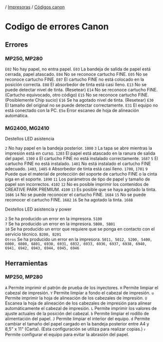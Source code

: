 <!-- TITLE: Codigo Errores Canon -->
<!-- SUBTITLE: A quick summary of Codigo Errores Canon -->

/ <a href="/impresoras">Impresoras</a> / <a href="#">Códigos canon</a>
# Codigo de errores Canon
## Errores
### MP250, MP280


`E02` No hay papel, no entra papel.
`E03` La bandeja de salida de papel está cerrada, papel atascado.
`E04` No se reconoce cartucho FINE.
`E05` No se reconoce cartucho FINE.
`E07` El cartucho FINE no está colocado en la posición correcta.
`E08` El absorbedor de tinta está casi lleno.
`E13` No se puede detectar nivel de tinta. (Resetear)
`E14` No se reconoce cartucho FINE. (Cartucho equivocado, otro código)
`E15` No se reconoce cartucho FINE. (Posiblemente Chip sucio)
`E16` Se ha agotado nivel de tinta. (Resetear)
`E30` El tamaño del original no se puede detectar correctamente.
`E31` El equipo no está conectado con la PC.
`E5o` Error escaneo de hoja de alineación automática.

### MG2400, MG2410

Destellos LED asistencia

`2`    No hay papel en la bandeja posterior.	`1000`
`3`    La tapa se abre mientras la impresión está en curso.	`1203`
	        El papel está atascado en la ranura de salida del papel.	`1300`
`4`    El cartucho FINE no está instalado correctamente.	`1687`
`5`    El cartucho FINE no está instalado.	`1401`
	        No está instalado el cartucho FINE adecuado.	`1403`, `1485`
`8`    Absorbedor de tinta está casi lleno.	`1700`, `1701`
`9`    Puede que el material de protección del soporte de cartucho FINE o la cinta siga en el soporte.	`1890`
`11`  Los parámetros de tipo de papel y tamaño de papel son incorrectos.	`4102`
`12`  No es posible imprimir los contenidos de CREATIVE PARK PREMIUM.	`4100`
`13`  Es posible que se haya agotado la tinta.	`1686`
`14`  No se puede reconocer el cartucho FINE.	`1684`
`15`  No se puede reconocer el cartucho FINE.	`1682`
`16`  Se ha agotado la tinta.	`1688`

Destellos LED asistencia y power

`2`         Se ha producido un error en la impresora.	`5100`							
`7`         Se ha producido un error en la impresora.	`5B00, 5B01`							
`10`       Se ha producido un error que requiere que se ponga en contacto con el servicio técnico.	`B200, B201`						
`Otros`	Se ha producido un error en la impresora.	`5011, 5012, 5200, 5400, 6000, 6800, 6801, 6930, 6931, 6932, 6933, 6936, 6937, 6938, 6940, 6941, 6942, 6943, 6944, 6945, 6946`							

## Herramientas
### MP250, MP280

`A` Permite imprimir el patrón de prueba de los inyectores.
`H` Permite limpiar el cabezal de impresión. 
`Y` Permite limpiar a fondo el cabezal de impresión.
`u` Permite imprimir la hoja de alineación de los cabezales de impresión.
`U` Escanea la hoja de alineación de los cabezales de impresión para alinear automáticamente el cabezal de impresión. 
`L` Permite imprimir los valores de ajuste actuales de la posición del cabezal.
`b` Permite limpiar el rodillo de alimentación del papel. 
`J` Permite limpiar el interior del equipo.
`d` Permite cambiar el tamaño del papel cargado en la bandeja posterior entre A4 y 8,5" x 11" (Carta). (Esta configuración se utiliza para realizar copias.) 
`ᴦ` Permite configurar el equipo para evitar la abrasión del papel. 


